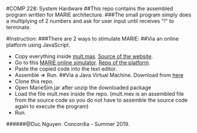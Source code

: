 #COMP 228: System Hardware
##This repo contains the assembled program written for MARIE architecture.
###The small program simply does a multiplying of 2 numbers and ask for user input until receives "!" to terminate.

#Instruction:
###There are 2 ways to stimulate MARIE:
##Via an online platform using JavaScript.
  * Copy everything inside [mult.mas](https://github.com/DukeNgn/COMP228/blob/master/Multiplying/mult.mas). [Source of the website](https://github.com/MARIE-js/MARIE.js).
  * Go to this [MARIE online simulator](https://marie.js.org/).
  [Repo of the platform](https://github.com/MARIE-js/MARIE.js).
  * Paste the copied code into the text editor.
  * Assemble => Run.
##Via a Java Virtual Machine. Download from [here](http://computerscience.jbpub.com/ecoa/3e/simulators.aspx)
 * Clone this repo.
 * Open MarieSim.jar after unzip the downloaded package
 * Load the file mult.mex inside the repo.
 (mult.mex is an assembled file from the source code so you do not have to assemble the source code again to execute the program)
 * Run.

######@Duc Nguyen. Concordia - Summer 2019.

